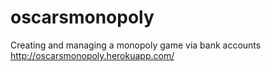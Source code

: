 # oscarsmonopoly
Creating and managing a monopoly game via bank accounts
http://oscarsmonopoly.herokuapp.com/

